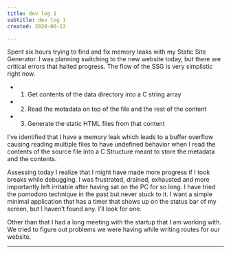 ```yaml
---
title: dev log 1
subtitle: dev log 1
created: 2020-06-12

---
```


Spent six hours trying to find and fix memory leaks with my Static Site Generator. I was planning switching to the new website today, but there are critical errors that halted progress. The flow of the SSG is very simplistic right now.

- 1. Get contents of the data directory into a C string array
- 2. Read the metadata on top of the file and the rest of the content
- 3. Generate the static HTML files from that content

I’ve identified that I have a memory leak which leads to a buffer overflow causing reading multiple files to have undefined behavior when I read the contents of the source file into a C Structure meant to store the metadata and the contents.

Assessing today I realize that I might have made more progress if I took breaks while debugging. I was frustrated, drained, exhausted and more importantly left irritable after having sat on the PC for so long. I have tried the pomodoro technique in the past but never stuck to it. I want a simple minimal application that has a timer that shows up on the status bar of my screen, but I haven’t found any. I’ll look for one.

Other than that I had a long meeting with the startup that I am working with. We tried to figure out problems we were having while writing routes for our website.

---
